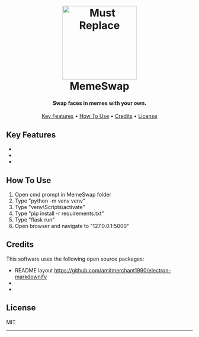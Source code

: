 
<h1 align="center">
  <br>
  <img src="https://raw.githubusercontent.com/amitmerchant1990/electron-markdownify/master/app/img/markdownify.png" alt="Must Replace" width="200">
  <br>
  MemeSwap
  <br>
</h1>

<h4 align="center">Swap faces in memes with your own.</h4>


<p align="center">
  <a href="#key-features">Key Features</a> •
  <a href="#how-to-use">How To Use</a> •
  <a href="#credits">Credits</a> •
  <a href="#license">License</a>
</p>


## Key Features

*
*
*

## How To Use

1. Open cmd prompt in MemeSwap folder
5. Type "python -m venv venv"
6. Type "venv\Scripts\activate"
7. Type "pip install -r requirements.txt"
8. Type "flask run"
9. Open browser and navigate to "127.0.0.1:5000"


## Credits

This software uses the following open source packages:

- README layout https://github.com/amitmerchant1990/electron-markdownify
-
-


## License

MIT

---
